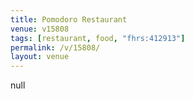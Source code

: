 ```yaml
---
title: Pomodoro Restaurant
venue: v15808
tags: [restaurant, food, "fhrs:412913"]
permalink: /v/15808/
layout: venue
---
```

null